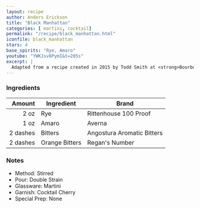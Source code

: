```yaml
---
layout: recipe
author: Anders Erickson
title: "Black Manhattan"
categories: [ martini, cocktail]
permalink: "/recipe/black_manhattan.html"
iconfile: black_manhattan
stars: 4
base_spirits: "Rye, Amaro"
youtube: "YWKJsv8PymI&t=205s"
excerpt: |
  Adapted from a recipe created in 2015 by Todd Smith at <strong>Bourbon &amp; Branch</strong> in San Francisco, USA.
---
```


### Ingredients

|   Amount | Ingredient     | Brand                      |
| -------: | -------------- | -------------------------- |
|     2 oz | Rye            | Rittenhouse 100 Proof      |
|     1 oz | Amaro          | Averna                     |
| 2 dashes | Bitters        | Angostura Aromatic Bitters |
| 2 dashes | Orange Bitters | Regan's Number             |

### Notes

- Method: Stirred
- Pour: Double Strain
- Glassware: Martini
- Garnish: Cocktail Cherry
- Special Prep: None
